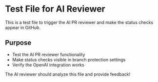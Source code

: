 # Test File for AI Reviewer

This is a test file to trigger the AI PR reviewer and make the status checks appear in GitHub.

## Purpose
- Test the AI PR reviewer functionality
- Make status checks visible in branch protection settings
- Verify the OpenAI integration works

The AI reviewer should analyze this file and provide feedback!
